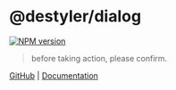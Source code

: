 # @destyler/dialog

[![NPM version](https://img.shields.io/npm/v/@destyler/dialog?color=a1b858&label=)](https://www.npmjs.com/package/@destyler/dialog)

> before taking action, please confirm.

[GitHub](https://github.com/destyler/destyler) | [Documentation](https://destyler-dev.zeabur.app/)
